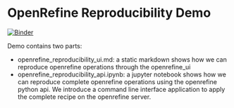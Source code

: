 # OpenRefine Reproducibility Demo

[![Binder](https://mybinder.org/badge_logo.svg)](https://mybinder.org/v2/gh/idaks/openrefine-reproducibility/master)

Demo contains two parts:
- openrefine_reproducibility_ui.md: a static markdown shows how we can reproduce openrefine operations through the openrefine_ui
- openrefine_reproducibility_api.ipynb: a jupyter notebook shows how we can reproduce complete openrefine operations using the openrefine python api. We introduce a command line interface application to apply the complete recipe on the openrefine server.

